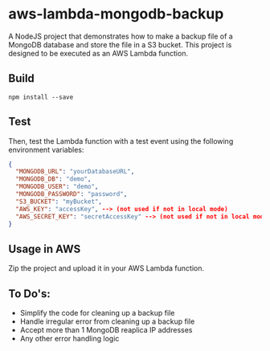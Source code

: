 # aws-lambda-mongodb-backup
A NodeJS project that demonstrates how to make a backup file of a MongoDB database and store the file in a S3 bucket. This project is designed to be executed as an AWS Lambda function.

## Build

```
npm install --save
```

## Test

Then, test the Lambda function with a test event using the following environment variables:

```json
{
  "MONGODB_URL": "yourDatabaseURL",
  "MONGODB_DB": "demo",
  "MONGODB_USER": "demo",
  "MONGODB_PASSWORD": "password",
  "S3_BUCKET": "myBucket",
  "AWS_KEY": "accessKey", --> (not used if not in local mode)
  "AWS_SECRET_KEY": "secretAccessKey" --> (not used if not in local mode)
}
```
## Usage in AWS
Zip the project and upload it in your AWS Lambda function.

## To Do's:
- Simplify the code for cleaning up a backup file
- Handle irregular error from cleaning up a backup file
- Accept more than 1 MongoDB reaplica IP addresses
- Any other error handling logic


